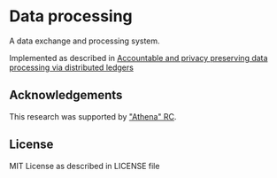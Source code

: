 # Data processing

A data exchange and processing system.

Implemented as described in [Αccountable and privacy preserving data processing via distributed ledgers](https://github.com/cnasikas/thesis)

## Acknowledgements

This research was supported by ["Athena" RC](https://www.athena-innovation.gr/en).

## License
MIT License as described in LICENSE file
